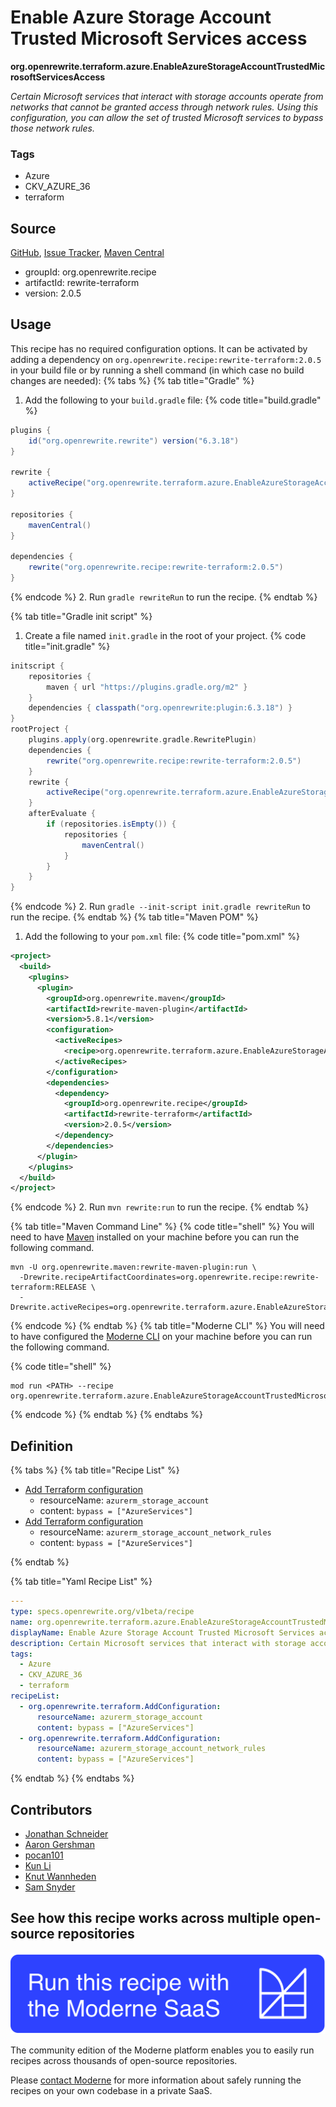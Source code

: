 # Enable Azure Storage Account Trusted Microsoft Services access

**org.openrewrite.terraform.azure.EnableAzureStorageAccountTrustedMicrosoftServicesAccess**

_Certain Microsoft services that interact with storage accounts operate from networks that cannot be granted access through network rules. Using this configuration, you can allow the set of trusted Microsoft services to bypass those network rules._

### Tags

* Azure
* CKV_AZURE_36
* terraform

## Source

[GitHub](https://github.com/openrewrite/rewrite-terraform/blob/main/src/main/resources/META-INF/rewrite/azure.yml), [Issue Tracker](https://github.com/openrewrite/rewrite-terraform/issues), [Maven Central](https://central.sonatype.com/artifact/org.openrewrite.recipe/rewrite-terraform/2.0.5/jar)

* groupId: org.openrewrite.recipe
* artifactId: rewrite-terraform
* version: 2.0.5


## Usage

This recipe has no required configuration options. It can be activated by adding a dependency on `org.openrewrite.recipe:rewrite-terraform:2.0.5` in your build file or by running a shell command (in which case no build changes are needed): 
{% tabs %}
{% tab title="Gradle" %}
1. Add the following to your `build.gradle` file:
{% code title="build.gradle" %}
```groovy
plugins {
    id("org.openrewrite.rewrite") version("6.3.18")
}

rewrite {
    activeRecipe("org.openrewrite.terraform.azure.EnableAzureStorageAccountTrustedMicrosoftServicesAccess")
}

repositories {
    mavenCentral()
}

dependencies {
    rewrite("org.openrewrite.recipe:rewrite-terraform:2.0.5")
}
```
{% endcode %}
2. Run `gradle rewriteRun` to run the recipe.
{% endtab %}

{% tab title="Gradle init script" %}
1. Create a file named `init.gradle` in the root of your project.
{% code title="init.gradle" %}
```groovy
initscript {
    repositories {
        maven { url "https://plugins.gradle.org/m2" }
    }
    dependencies { classpath("org.openrewrite:plugin:6.3.18") }
}
rootProject {
    plugins.apply(org.openrewrite.gradle.RewritePlugin)
    dependencies {
        rewrite("org.openrewrite.recipe:rewrite-terraform:2.0.5")
    }
    rewrite {
        activeRecipe("org.openrewrite.terraform.azure.EnableAzureStorageAccountTrustedMicrosoftServicesAccess")
    }
    afterEvaluate {
        if (repositories.isEmpty()) {
            repositories {
                mavenCentral()
            }
        }
    }
}
```
{% endcode %}
2. Run `gradle --init-script init.gradle rewriteRun` to run the recipe.
{% endtab %}
{% tab title="Maven POM" %}
1. Add the following to your `pom.xml` file:
{% code title="pom.xml" %}
```xml
<project>
  <build>
    <plugins>
      <plugin>
        <groupId>org.openrewrite.maven</groupId>
        <artifactId>rewrite-maven-plugin</artifactId>
        <version>5.8.1</version>
        <configuration>
          <activeRecipes>
            <recipe>org.openrewrite.terraform.azure.EnableAzureStorageAccountTrustedMicrosoftServicesAccess</recipe>
          </activeRecipes>
        </configuration>
        <dependencies>
          <dependency>
            <groupId>org.openrewrite.recipe</groupId>
            <artifactId>rewrite-terraform</artifactId>
            <version>2.0.5</version>
          </dependency>
        </dependencies>
      </plugin>
    </plugins>
  </build>
</project>
```
{% endcode %}
2. Run `mvn rewrite:run` to run the recipe.
{% endtab %}

{% tab title="Maven Command Line" %}
{% code title="shell" %}
You will need to have [Maven](https://maven.apache.org/download.cgi) installed on your machine before you can run the following command.

```shell
mvn -U org.openrewrite.maven:rewrite-maven-plugin:run \
  -Drewrite.recipeArtifactCoordinates=org.openrewrite.recipe:rewrite-terraform:RELEASE \
  -Drewrite.activeRecipes=org.openrewrite.terraform.azure.EnableAzureStorageAccountTrustedMicrosoftServicesAccess
```
{% endcode %}
{% endtab %}
{% tab title="Moderne CLI" %}
You will need to have configured the [Moderne CLI](https://docs.moderne.io/moderne-cli/cli-intro) on your machine before you can run the following command.

{% code title="shell" %}
```shell
mod run <PATH> --recipe org.openrewrite.terraform.azure.EnableAzureStorageAccountTrustedMicrosoftServicesAccess
```
{% endcode %}
{% endtab %}
{% endtabs %}

## Definition

{% tabs %}
{% tab title="Recipe List" %}
* [Add Terraform configuration](../../terraform/addconfiguration.md)
  * resourceName: `azurerm_storage_account`
  * content: `bypass = ["AzureServices"]`
* [Add Terraform configuration](../../terraform/addconfiguration.md)
  * resourceName: `azurerm_storage_account_network_rules`
  * content: `bypass = ["AzureServices"]`

{% endtab %}

{% tab title="Yaml Recipe List" %}
```yaml
---
type: specs.openrewrite.org/v1beta/recipe
name: org.openrewrite.terraform.azure.EnableAzureStorageAccountTrustedMicrosoftServicesAccess
displayName: Enable Azure Storage Account Trusted Microsoft Services access
description: Certain Microsoft services that interact with storage accounts operate from networks that cannot be granted access through network rules. Using this configuration, you can allow the set of trusted Microsoft services to bypass those network rules.
tags:
  - Azure
  - CKV_AZURE_36
  - terraform
recipeList:
  - org.openrewrite.terraform.AddConfiguration:
      resourceName: azurerm_storage_account
      content: bypass = ["AzureServices"]
  - org.openrewrite.terraform.AddConfiguration:
      resourceName: azurerm_storage_account_network_rules
      content: bypass = ["AzureServices"]

```
{% endtab %}
{% endtabs %}

## Contributors
* [Jonathan Schneider](mailto:jkschneider@gmail.com)
* [Aaron Gershman](mailto:aegershman@gmail.com)
* [pocan101](mailto:jcortesd@gmail.com)
* [Kun Li](mailto:kun@moderne.io)
* [Knut Wannheden](mailto:knut@moderne.io)
* [Sam Snyder](mailto:sam@moderne.io)


## See how this recipe works across multiple open-source repositories

[![Moderne Link Image](/.gitbook/assets/ModerneRecipeButton.png)](https://app.moderne.io/recipes/org.openrewrite.terraform.azure.EnableAzureStorageAccountTrustedMicrosoftServicesAccess)

The community edition of the Moderne platform enables you to easily run recipes across thousands of open-source repositories.

Please [contact Moderne](https://moderne.io/product) for more information about safely running the recipes on your own codebase in a private SaaS.
